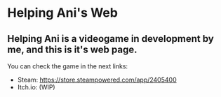 # Helping Ani's Web

## Helping Ani is a videogame in development by me, and this is it's web page.

You can check the game in the next links:
- Steam: https://store.steampowered.com/app/2405400
- Itch.io: (WIP)

